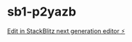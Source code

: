 # sb1-p2yazb

[Edit in StackBlitz next generation editor ⚡️](https://stackblitz.com/~/github.com/mawsagar/sb1-p2yazb)